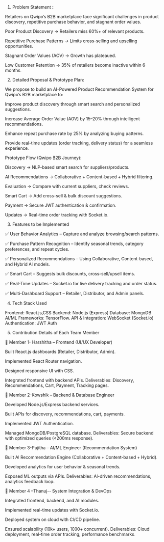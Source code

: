 1. Problem Statement :

Retailers on Qwipo’s B2B marketplace face significant challenges in product discovery, repetitive purchase behavior, and stagnant order values.

Poor Product Discovery → Retailers miss 60%+ of relevant products.

Repetitive Purchase Patterns → Limits cross-selling and upselling opportunities.

Stagnant Order Values (AOV) → Growth has plateaued.

Low Customer Retention → 35% of retailers become inactive within 6 months.

2. Detailed Proposal & Prototype Plan:

We propose to build an AI-Powered Product Recommendation System for Qwipo’s B2B marketplace to:

Improve product discovery through smart search and personalized suggestions.

Increase Average Order Value (AOV) by 15–20% through intelligent recommendations.

Enhance repeat purchase rate by 25% by analyzing buying patterns.

Provide real-time updates (order tracking, delivery status) for a seamless experience.

Prototype Flow (Qwipo B2B Journey):

Discovery → NLP-based smart search for suppliers/products.

AI Recommendations → Collaborative + Content-based + Hybrid filtering.

Evaluation → Compare with current suppliers, check reviews.

Smart Cart → Add cross-sell & bulk discount suggestions.

Payment → Secure JWT authentication & confirmation.

Updates → Real-time order tracking with Socket.io.

3. Features to be Implemented

✅ User Behavior Analytics – Capture and analyze browsing/search patterns.

✅ Purchase Pattern Recognition – Identify seasonal trends, category preferences, and repeat cycles.

✅ Personalized Recommendations – Using Collaborative, Content-based, and Hybrid AI models.

✅ Smart Cart – Suggests bulk discounts, cross-sell/upsell items.

✅ Real-Time Updates – Socket.io for live delivery tracking and order status.

✅ Multi-Dashboard Support – Retailer, Distributor, and Admin panels.

4. Tech Stack Used

Frontend: React.js,CSS
Backend: Node.js (Express)
Database: MongoDB 
AI/ML Frameworks: TensorFlow.
API & Integration: WebSocket (Socket.io)
Authentication: JWT Auth


5. Contribution Details of Each Team Member

🔹 Member 1- Harshitha – Frontend (UI/UX Developer)

Built React.js dashboards (Retailer, Distributor, Admin).

Implemented React Router navigation.

Designed responsive UI with CSS.

Integrated frontend with backend APIs.
Deliverables: Discovery, Recommendations, Cart, Payment, Tracking pages.

🔹 Member 2-Kowshik – Backend & Database Engineer

Developed Node.js/Express backend services.

Built APIs for discovery, recommendations, cart, payments.

Implemented JWT Authentication.

Managed MongoDB/PostgreSQL database.
Deliverables: Secure backend with optimized queries (<200ms response).

🔹 Member 3-Pujitha – AI/ML Engineer (Recommendation System)

Built AI Recommendation Engine (Collaborative + Content-based + Hybrid).

Developed analytics for user behavior & seasonal trends.

Exposed ML outputs via APIs.
Deliverables: AI-driven recommendations, analytics feedback loop.

🔹 Member 4 –Thanuj-- System Integration & DevOps

Integrated frontend, backend, and AI modules.

Implemented real-time updates with Socket.io.

Deployed system on cloud with CI/CD pipeline.

Ensured scalability (10k+ users, 1000+ concurrent).
Deliverables: Cloud deployment, real-time order tracking, performance benchmarks.
